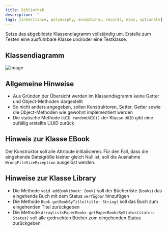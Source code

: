 ```yaml
---
title: Bibliothek
description: ''
tags: [inheritance, polymorphy, exceptions, records, maps, optionals]
---
```


Setze das abgebildete Klassendiagramm vollständig um. Erstelle zum Testen eine ausführbare Klasse und/oder eine Testklasse.

## Klassendiagramm

![image](https://user-images.githubusercontent.com/47243617/212540954-f87dfbd0-05a5-4fac-be2f-5aa7fac8a6fd.png)

## Allgemeine Hinweise

- Aus Gründen der Übersicht werden im Klassendiagramm keine Getter und Object-Methoden dargestellt
- So nicht anders angegeben, sollen Konstruktoren, Setter, Getter sowie die Object-Methoden wie gewohnt implementiert werden
- Die statische Methode `UUID randomUUID()` der Klasse `UUID` gibt eine zufällig erstellte UUID zurück

## Hinweis zur Klasse EBook

Der Konstruktor soll alle Attribute initialisieren. Für den Fall, dass die eingehende Dateigröße kleiner gleich Null ist, soll die Ausnahme `WrongFileSizeException` ausgelöst werden.

## Hinweise zur Klasse Library

- Die Methode `void addBook(book: Book)` soll der Bücherliste (`books`) das eingehende Buch mit dem Status `verfügbar` hinzufügen
- Die Methode `Book getBookByTitle(title: String)` soll das Buch zum eingehenden Titel zurückgeben
- Die Methode `ArrayList<PaperBook> getPaperBooksByStatus(status: Status)` soll alle gedruckten Bücher zum eingehenden Status zurückgeben
